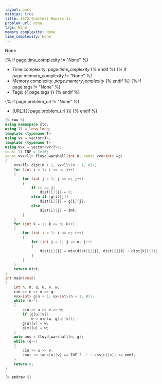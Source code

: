 ```yaml
---
layout: post
mathjax: true
title: 1672 Shortest Routes Ii
problem_url: None
tags: None
memory_complexity: None
time_complexity: None
---
```


None


{% if page.time_complexity != "None" %}
- Time complexity: ${{ page.time_complexity }}$
{% endif %}
{% if page.memory_complexity != "None" %}
- Memory complexity: ${{ page.memory_complexity }}$
{% endif %}
{% if page.tags != "None" %}
- Tags: {{ page.tags }}
{% endif %}

{% if page.problem_url != "None" %}
- [URL]({{ page.problem_url }})
{% endif %}

```cpp
{% raw %}
using namespace std;
using ll = long long;
template <typename T>
using vx = vector<T>;
template <typename T>
using vvx = vector<vx<T>>;
const ll INF = 1e16;
const vvx<ll> floyd_warshall(int n, const vvx<int> &g)
{
    vvx<ll> dist(n + 1, vx<ll>(n + 1, 0));
    for (int i = 1; i <= n; i++)
    {
        for (int j = 1; j <= n; j++)
        {
            if (i == j)
                dist[i][j] = 0;
            else if (g[i][j])
                dist[i][j] = g[i][j];
            else
                dist[i][j] = INF;
        }
    }
    for (int k = 1; k <= n; k++)
    {
        for (int i = 1; i <= n; i++)
        {
            for (int j = 1; j <= n; j++)
            {
                dist[i][j] = min(dist[i][j], dist[i][k] + dist[k][j]);
            }
        }
    }
    return dist;
}
int main(void)
{
    int n, m, q, u, v, w;
    cin >> n >> m >> q;
    vvx<int> g(n + 1, vx<int>(n + 1, 0));
    while (m--)
    {
        cin >> u >> v >> w;
        if (g[u][v])
            w = min(w, g[u][v]);
        g[u][v] = w;
        g[v][u] = w;
    }
    auto ans = floyd_warshall(n, g);
    while (q--)
    {
        cin >> u >> v;
        cout << (ans[u][v] == INF ? -1 : ans[u][v]) << endl;
    }
    return 0;
}

{% endraw %}
```